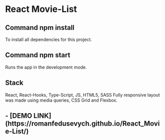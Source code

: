 <h1>React Movie-List</h1>
<h2>Command npm install</h3>
To install all dependencies for this project.
<br>
<h2>Command npm start</h3>
Runs the app in the development mode.
<br>
<h2>Stack</h2> React, React-Hooks, Type-Script, JS, HTML5, SASS Fully responsive layout was made using media queries, CSS Grid and Flexbox.

<h2>- [DEMO LINK](https://romanfedusevych.github.io/React_Movie-List/)</h2>
